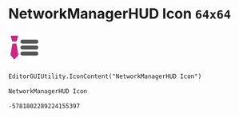 # NetworkManagerHUD Icon `64x64`
<img src="/img/NetworkManagerHUD%20Icon.png" width=64 height=64>

``` CSharp
EditorGUIUtility.IconContent("NetworkManagerHUD Icon")
```
```
NetworkManagerHUD Icon
```
```
-5781802289224155397
```
